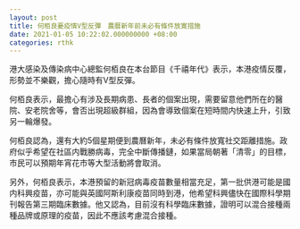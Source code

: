 ```yaml
---
layout: post
title: 何栢良憂疫情V型反彈　農曆新年前未必有條件放寛措施
date: 2021-01-05 10:22:02.000000000 +08:00
categories: rthk
---
```


港大感染及傳染病中心總監何栢良在本台節目《千禧年代》表示，本港疫情反覆，形勢並不樂觀，擔心隨時有V型反彈。

何栢良表示，最擔心有涉及長期病患、長者的個案出現，需要留意他們所在的醫院、安老院舍等，會否出現超級群組，因為會導致個案在短時間内快速上升，引致另一輪爆發。

何栢良認為，還有大約5個星期便到農曆新年，未必有條件放寬社交距離措施。政府似乎希望在社區内戰勝病毒，完全中斷傳播鏈，如果當局朝著「清零」的目標，市民可以預期年宵花市等大型活動將會取消。

另外，何栢良表示，本港預留的新冠病毒疫苗數量相當充足，第一批供港可能是國内科興疫苗，亦可能與英國阿斯利康疫苗同時到港，他希望科興儘快在國際科學期刊報告第三期臨床數據。他又認為，目前沒有科學臨床數據，證明可以混合接種兩種品牌或原理的疫苗，因此不應該考慮混合接種。
